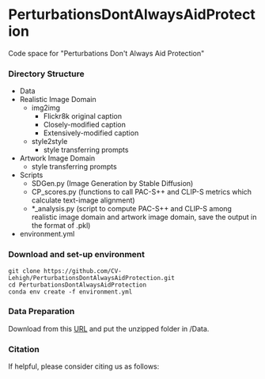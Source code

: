 # PerturbationsDontAlwaysAidProtection
Code space for "Perturbations Don't Always Aid Protection"

### Directory Structure

- Data
- Realistic Image Domain
    - img2img
        - Flickr8k original caption
        - Closely-modified caption
        - Extensively-modified caption
    - style2style
        - style transferring prompts
- Artwork Image Domain
    - style transferring prompts
- Scripts
    - SDGen.py (Image Generation by Stable Diffusion)
    - CP_scores.py (functions to call PAC-S++ and CLIP-S metrics which calculate text-image alignment)
    - *_analysis.py (script to compute PAC-S++ and CLIP-S among realistic image domain and artwork image domain, save the output in the format of .pkl)
- environment.yml

### Download and set-up environment
```
git clone https://github.com/CV-Lehigh/PerturbationsDontAlwaysAidProtection.git
cd PerturbationsDontAlwaysAidProtection
conda env create -f environment.yml
```
### Data Preparation 
Download from this [URL](https://drive.google.com/drive/folders/1fxh6ngdv4tYkTqPm2SnnZTabkuIucX8D?usp=drive_link) and put the unzipped folder in /Data.

### Citation
If helpful, please consider citing us as follows:

